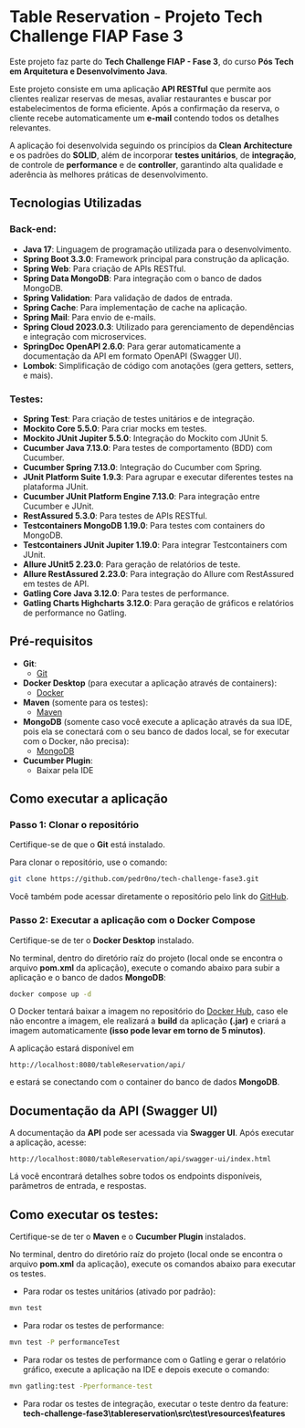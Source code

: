 # Table Reservation - Projeto Tech Challenge FIAP Fase 3

Este projeto faz parte do **Tech Challenge FIAP - Fase 3**,
do curso **Pós Tech em Arquitetura e Desenvolvimento Java**.

Este projeto consiste em uma aplicação **API RESTful** que permite
aos clientes realizar reservas de mesas, avaliar restaurantes e
buscar por estabelecimentos de forma eficiente.
Após a confirmação da reserva, o cliente recebe
automaticamente um **e-mail** contendo todos os detalhes
relevantes.

A aplicação foi desenvolvida seguindo os princípios da **Clean
Architecture** e os padrões do **SOLID**, além de incorporar
**testes unitários**, de **integração**, de controle de **performance**
e de **controller**, garantindo alta qualidade e aderência às
melhores práticas de desenvolvimento.

## Tecnologias Utilizadas

### Back-end:

- **Java 17**: Linguagem de programação utilizada para o desenvolvimento.
- **Spring Boot 3.3.0**: Framework principal para construção da aplicação.
- **Spring Web**: Para criação de APIs RESTful.
- **Spring Data MongoDB**: Para integração com o banco de dados MongoDB.
- **Spring Validation**: Para validação de dados de entrada.
- **Spring Cache**: Para implementação de cache na aplicação.
- **Spring Mail**: Para envio de e-mails.
- **Spring Cloud 2023.0.3**: Utilizado para gerenciamento de dependências e integração com microservices.
- **SpringDoc OpenAPI 2.6.0**: Para gerar automaticamente a documentação da API em formato OpenAPI (Swagger UI).
- **Lombok**: Simplificação de código com anotações (gera getters, setters, e mais).

### Testes:

- **Spring Test**: Para criação de testes unitários e de integração.
- **Mockito Core 5.5.0**: Para criar mocks em testes.
- **Mockito JUnit Jupiter 5.5.0**: Integração do Mockito com JUnit 5.
- **Cucumber Java 7.13.0**: Para testes de comportamento (BDD) com Cucumber.
- **Cucumber Spring 7.13.0**: Integração do Cucumber com Spring.
- **JUnit Platform Suite 1.9.3**: Para agrupar e executar diferentes testes na plataforma JUnit.
- **Cucumber JUnit Platform Engine 7.13.0**: Para integração entre Cucumber e JUnit.
- **RestAssured 5.3.0**: Para testes de APIs RESTful.
- **Testcontainers MongoDB 1.19.0**: Para testes com containers do MongoDB.
- **Testcontainers JUnit Jupiter 1.19.0**: Para integrar Testcontainers com JUnit.
- **Allure JUnit5 2.23.0**: Para geração de relatórios de teste.
- **Allure RestAssured 2.23.0**: Para integração do Allure com RestAssured em testes de API.
- **Gatling Core Java 3.12.0**: Para testes de performance.
- **Gatling Charts Highcharts 3.12.0**: Para geração de gráficos e relatórios de performance no Gatling.

## Pré-requisitos

- **Git**:
    - [Git](https://git-scm.com/downloads)
- **Docker Desktop** (para executar a aplicação através de containers):
    - [Docker](https://www.docker.com/products/docker-desktop/)
- **Maven** (somente para os testes):
    - [Maven](https://maven.apache.org/download.cgi)
- **MongoDB** (somente caso você execute a aplicação através da sua IDE, 
pois ela se conectará com o seu banco de dados local, se for executar com o Docker, não precisa):
    - [MongoDB](https://www.mongodb.com/try/download/community)
- **Cucumber Plugin**:
    - Baixar pela IDE

## Como executar a aplicação

### Passo 1: Clonar o repositório

Certifique-se de que o **Git** está instalado.

Para clonar o repositório, use o comando:

```bash
git clone https://github.com/pedr0no/tech-challenge-fase3.git
```

Você também pode acessar diretamente o repositório pelo link
do [GitHub](https://github.com/pedr0no/tech-challenge-fase3).

### Passo 2: Executar a aplicação com o Docker Compose

Certifique-se de ter o **Docker Desktop** instalado.

No terminal, dentro do diretório raíz do projeto
(local onde se encontra o arquivo **pom.xml** da aplicação),
execute o comando abaixo para subir a aplicação e o banco de dados **MongoDB**:

```bash
docker compose up -d
```

O Docker tentará baixar a imagem no repositório do 
[Docker Hub](https://hub.docker.com/repository/docker/welderessutti/tablereservation), 
caso ele não encontre a imagem, 
ele realizará a **build** da aplicação **(.jar)** e criará a imagem automaticamente 
**(isso pode levar em torno de 5 minutos)**.

A aplicação estará disponível em

```
http://localhost:8080/tableReservation/api/
```

e estará se conectando com o container do banco de dados **MongoDB**.

## Documentação da API (Swagger UI)

A documentação da **API** pode ser acessada via **Swagger UI**. Após executar a aplicação, acesse:

```
http://localhost:8080/tableReservation/api/swagger-ui/index.html
```

Lá você encontrará detalhes sobre todos os endpoints disponíveis, parâmetros de entrada, e respostas.

## Como executar os testes:

Certifique-se de ter o **Maven** e o **Cucumber Plugin** instalados.

No terminal, dentro do diretório raíz do projeto
(local onde se encontra o arquivo **pom.xml** da aplicação),
execute os comandos abaixo para executar os testes.

- Para rodar os testes unitários (ativado por padrão):

```bash
mvn test
```

- Para rodar os testes de performance:

```bash
mvn test -P performanceTest
```

- Para rodar os testes de performance com o Gatling e gerar o relatório gráfico,
execute a aplicação na IDE e depois execute o comando:

```bash
mvn gatling:test -Pperformance-test
```

- Para rodar os testes de integração, executar o teste dentro da feature:
  **tech-challenge-fase3\tablereservation\src\test\resources\features**